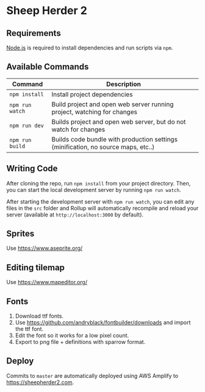 # Sheep Herder 2

## Requirements

[Node.js](https://nodejs.org) is required to install dependencies and run scripts via `npm`.

## Available Commands

| Command | Description |
|---------|-------------|
| `npm install` | Install project dependencies |
| `npm run watch` | Build project and open web server running project, watching for changes |
| `npm run dev` | Builds project and open web server, but do not watch for changes |
| `npm run build` | Builds code bundle with production settings (minification, no source maps, etc..) 

## Writing Code

After cloning the repo, run `npm install` from your project directory. Then, you can start the local development
server by running `npm run watch`.

After starting the development server with `npm run watch`, you can edit any files in the `src` folder
and Rollup will automatically recompile and reload your server (available at `http://localhost:3000`
by default).

## Sprites

Use https://www.aseprite.org/

## Editing tilemap

Use https://www.mapeditor.org/

## Fonts

1. Download ttf fonts.
2. Use https://github.com/andryblack/fontbuilder/downloads and import the ttf font.
3. Edit the font so it works for a low pixel count.
4. Export to png file + definitions with sparrow format.

## Deploy

Commits to `master` are automatically deployed using AWS Amplify to https://sheepherder2.com.
